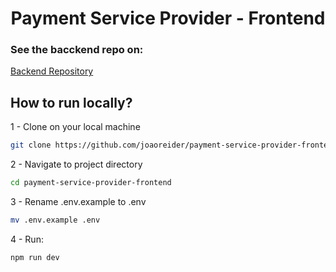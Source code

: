 <h1 align="center">
  Payment Service Provider - Frontend
</h1>

### See the bacckend repo on:

[Backend Repository](https://github.com/joaoreider/payment-service-provider-demo)

## How to run locally?

1 - Clone on your local machine

```bash
git clone https://github.com/joaoreider/payment-service-provider-frontend.git
```

2 - Navigate to project directory

```bash
cd payment-service-provider-frontend

```

3 - Rename .env.example to .env

```bash
mv .env.example .env
```

4 - Run:

```bash
npm run dev
```
